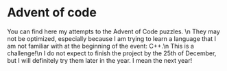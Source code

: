 # Advent of code
You can find here my attempts to the Advent of Code puzzles. \n
They may not be optimized, especially because I am trying to learn a language that I am not familiar with at the beginning of the event: C++.\n
This is a challenge!\n
I do not expect to finish the project by the 25th of December, but I will definitely try them later in the year. I mean the next year!
